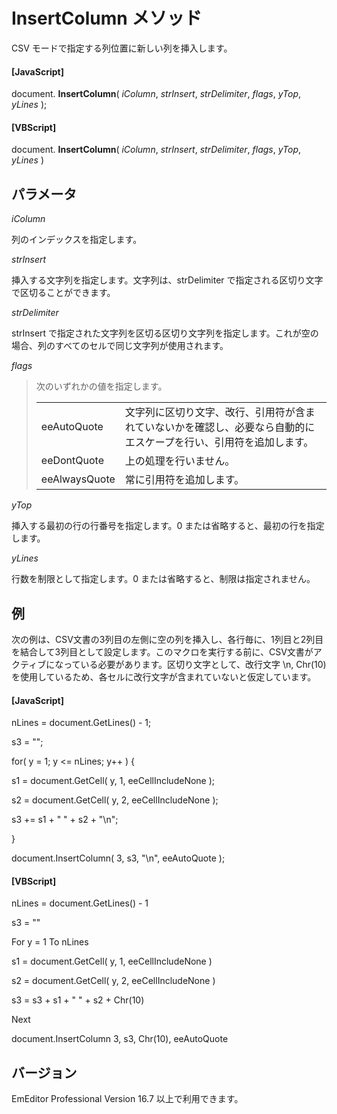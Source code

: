 # InsertColumn メソッド

CSV モードで指定する列位置に新しい列を挿入します。

#### \[JavaScript\]

document. **InsertColumn**( _iColumn_, _strInsert_, _strDelimiter_, _flags_, _yTop_, _yLines_ );

#### \[VBScript\]

document. **InsertColumn**( _iColumn_, _strInsert_, _strDelimiter_, _flags_, _yTop_, _yLines_ )

## パラメータ

_iColumn_

列のインデックスを指定します。

_strInsert_

挿入する文字列を指定します。文字列は、strDelimiter で指定される区切り文字で区切ることができます。

_strDelimiter_

strInsert で指定された文字列を区切る区切り文字列を指定します。これが空の場合、列のすべてのセルで同じ文字列が使用されます。

_flags_

> 次のいずれかの値を指定します。
>
> |     |     |
> | --- | --- |
> | eeAutoQuote | 文字列に区切り文字、改行、引用符が含まれていないかを確認し、必要なら自動的にエスケープを行い、引用符を追加します。 |
> | eeDontQuote | 上の処理を行いません。 |
> | eeAlwaysQuote | 常に引用符を追加します。 |

_yTop_

挿入する最初の行の行番号を指定します。0 または省略すると、最初の行を指定します。

_yLines_

行数を制限として指定します。0 または省略すると、制限は指定されません。

## 例

次の例は、CSV文書の3列目の左側に空の列を挿入し、各行毎に、1列目と2列目を結合して3列目として設定します。このマクロを実行する前に、CSV文書がアクティブになっている必要があります。区切り文字として、改行文字 \\n, Chr(10) を使用しているため、各セルに改行文字が含まれていないと仮定しています。

#### \[JavaScript\]

nLines = document.GetLines() - 1;

s3 = "";

for( y = 1; y <= nLines; y++ ) {

s1 = document.GetCell( y, 1, eeCellIncludeNone );

s2 = document.GetCell( y, 2, eeCellIncludeNone );

s3 += s1 + " " + s2 + "\\n";

}

document.InsertColumn( 3, s3, "\\n", eeAutoQuote );

#### \[VBScript\]

nLines = document.GetLines() - 1

s3 = ""

For y = 1 To nLines

s1 = document.GetCell( y, 1, eeCellIncludeNone )

s2 = document.GetCell( y, 2, eeCellIncludeNone )

s3 = s3 + s1 + " " + s2 + Chr(10)

Next

document.InsertColumn 3, s3, Chr(10), eeAutoQuote

## バージョン

EmEditor Professional Version 16.7 以上で利用できます。